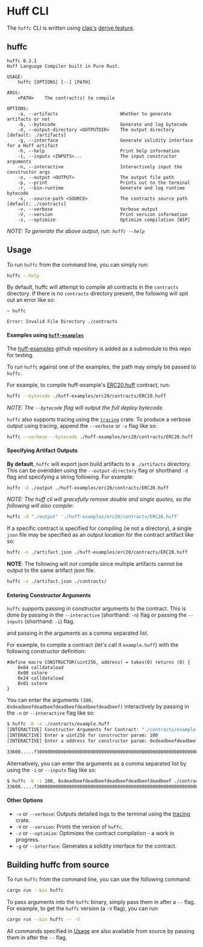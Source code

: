 # Huff CLI

The `huffc` CLI is written using [clap's](https://docs.rs/clap) [derive feature](https://docs.rs/clap/latest/clap/_derive/index.html).

## huffc

```
huffc 0.3.1
Huff Language Compiler built in Pure Rust.

USAGE:
    huffc [OPTIONS] [--] [PATH]

ARGS:
    <PATH>    The contract(s) to compile

OPTIONS:
    -a, --artifacts                       Whether to generate artifacts or not
    -b, --bytecode                        Generate and log bytecode
    -d, --output-directory <OUTPUTDIR>    The output directory [default: ./artifacts]
    -g, --interface                       Generate solidity interface for a Huff artifact
    -h, --help                            Print help information
    -i, --inputs <INPUTS>...              The input constructor arguments
    -n, --interactive                     Interactively input the constructor args
    -o, --output <OUTPUT>                 The output file path
    -p, --print                           Prints out to the terminal
    -r, --bin-runtime                     Generate and log runtime bytecode
    -s, --source-path <SOURCE>            The contracts source path [default: ./contracts]
    -v, --verbose                         Verbose output
    -V, --version                         Print version information
    -z, --optimize                        Optimize compilation [WIP]
```

_NOTE: To generate the above output, run: `huffc --help`_


## Usage

To run `huffc` from the command line, you can simply run:
```bash
huffc --help
```

By default, huffc will attempt to compile all contracts in the `contracts` directory. If there is no `contracts` directory present, the following will spit out an error like so:
```bash,color=red
~ huffc

Error: Invalid File Directory ./contracts

```

#### Examples using [`huff-examples`](https://github.com/huff-language/huff-examples)

The [huff-examples](https://github.com/huff-language/huff-examples) github repository is added as a submodule to this repo for testing.

To run `huffc` against one of the examples, the path may simply be passed to `huffc`.

For example, to compile huff-example's [ERC20.huff](../huff-examples/erc20/contracts/ERC20.huff) contract, run:

```bash
huffc --bytecode ./huff-examples/erc20/contracts/ERC20.huff
```

_NOTE: The `--bytecode` flag will output the full deploy bytecode._

`huffc` also supports tracing using the [`tracing`](https://docs.rs/tracing/0.1.29/tracing/) crate. To produce a verbose output using tracing, append the `--verbose` or `-v` flag like so:

```bash
huffc --verbose --bytecode ./huff-examples/erc20/contracts/ERC20.huff
```

#### Specifying Artifact Outputs

**By default**, `huffc` will export json build artifacts to a `./artifacts` directory. This can be overidden using the `--output-directory` flag or shorthand `-d` flag and specifying a string following. For example:

```bash
huffc -d ./output ./huff-examples/erc20/contracts/ERC20.huff
```

_NOTE: The huff cli will gracefully remove double and single quotes, so the following will also compile:_

```bash
huffc -d "./output" './huff-examples/erc20/contracts/ERC20.huff'
```

If a specific contract is specified for compiling (ie not a directory), a single `json` file may be specified as an output location for the contract artifact like so:

```bash
huffc -o ./artifact.json ./huff-examples/erc20/contracts/ERC20.huff
```

**NOTE**: The following will _not_ compile since multiple artifacts cannot be output to the same artifact json file.
```bash
huffc -o ./artifact.json ./contracts/
```


#### Entering Constructor Arguments

`huffc` supports passing in constructor arguments to the contract. This is done by passing in the `--interactive` (shorthand: `-n`) flag or passing the `--inputs` (shorthand: `-i`) flag.

 and passing in the arguments as a comma separated list.

For example, to compile a contract (let's call it `example.huff`) with the following constructor definition:
```huff
#define macro CONSTRUCTOR(uint256, address) = takes(0) returns (0) {
    0x04 calldataload
    0x00 sstore
    0x24 calldataload
    0x01 sstore
}
```

You can enter the arguments `(100, 0xdeadbeefdeadbeefdeadbeefdeadbeefdeadbeef)` interactively by passing in the `-n` or `--interactive` flag like so:

```bash
$ huffc -b -n ./contracts/example.huff
[INTERACTIVE] Constructor Arguments for Contract: "./contracts/example.huff"
[INTERACTIVE] Enter a uint256 for constructor param: 100
[INTERACTIVE] Enter a address for constructor param: 0xdeadbeefdeadbeefdeadbeefdeadbeefdeadbeef

33600.....f30000000000000000000000000000000000000000000000000000000000000064000000000000000000000000deadbeefdeadbeefdeadbeefdeadbeefdeadbeef
```

Alternatively, you can enter the arguments as a comma separated list by using the `-i` or `--inputs` flag like so:

```bash
$ huffc -b -i 100, 0xdeadbeefdeadbeefdeadbeefdeadbeefdeadbeef ./contracts/example.huff
33600.....f30000000000000000000000000000000000000000000000000000000000000064000000000000000000000000deadbeefdeadbeefdeadbeefdeadbeefdeadbeef
```

#### Other Options

- `-v` or `--verbose`: Outputs detailed logs to the terminal using the [tracing](https://crates.io/crates/tracing) crate.
- `-V` or `--version`: Prints the version of `huffc`.
- `-z` or `--optimize`: Optimizes the contract compilation - a work in progress.
- `-g` or `--interface`: Generates a solidity interface for the contract.


## Building huffc from source

To run `huffc` from the command line, you can use the following command:
```bash
cargo run --bin huffc
```

To pass arguments into the `huffc` binary, simply pass them in after a `--` flag. For example, to get the `huffc` version (a `-V` flag), you can run:
```bash
cargo run --bin huffc -- -V
```

All commands specified in [Usage](#usage) are also available from source by passing them in after the `--` flag.
